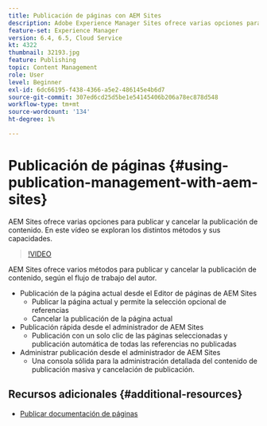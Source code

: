 ```yaml
---
title: Publicación de páginas con AEM Sites
description: Adobe Experience Manager Sites ofrece varias opciones para publicar y cancelar la publicación de contenido. En este vídeo se exploran los distintos métodos y sus capacidades.
feature-set: Experience Manager
version: 6.4, 6.5, Cloud Service
kt: 4322
thumbnail: 32193.jpg
feature: Publishing
topic: Content Management
role: User
level: Beginner
exl-id: 6dc66195-f438-4366-a5e2-486145e4b6d7
source-git-commit: 307ed6cd25d5be1e54145406b206a78ec878d548
workflow-type: tm+mt
source-wordcount: '134'
ht-degree: 1%

---
```


# Publicación de páginas {#using-publication-management-with-aem-sites}

AEM Sites ofrece varias opciones para publicar y cancelar la publicación de contenido. En este vídeo se exploran los distintos métodos y sus capacidades.

>[!VIDEO](https://video.tv.adobe.com/v/32193?quality=12&learn=on)

AEM Sites ofrece varios métodos para publicar y cancelar la publicación de contenido, según el flujo de trabajo del autor.

* Publicación de la página actual desde el Editor de páginas de AEM Sites
   * Publicar la página actual y permite la selección opcional de referencias
   * Cancelar la publicación de la página actual
* Publicación rápida desde el administrador de AEM Sites
   * Publicación con un solo clic de las páginas seleccionadas y publicación automática de todas las referencias no publicadas
* Administrar publicación desde el administrador de AEM Sites
   * Una consola sólida para la administración detallada del contenido de publicación masiva y cancelación de publicación.

## Recursos adicionales {#additional-resources}

* [Publicar documentación de páginas](https://experienceleague.adobe.com/docs/experience-manager-65/authoring/authoring/publishing-pages.html)
